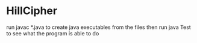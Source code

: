 # HillCipher
run javac *.java to create java executables from the files then run java Test to see what the program is able to do
